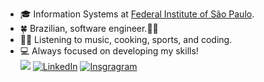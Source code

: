 - :mortar_board: Information Systems at [Federal Institute of São Paulo](https://www.ifsp.edu.br/).
- :four_leaf_clover: Brazilian, software engineer.👋🏾
- 🏌️‍♀️ Listening to music, cooking, sports, and coding.
- :computer: Always focused on developing my skills!
  <br>
<a href="mailto:adilson.juniorcomunicacao@gmail.com"><img src="https://img.shields.io/badge/Gmail-D14836?style=for-the-badge&logo=gmail&logoColor=white" target="_blank"></a> <a href="https://www.linkedin.com/in/adilson-junior-9b960219b/" target="_blank"><img src="https://img.shields.io/badge/LinkedIn-0077B5?style=for-the-badge&logo=linkedin&logoColor=white" alt="LinkedIn" /></a> <a href="https://www.instagram.com/junior_xzs/" target="_blank"><img src="https://img.shields.io/badge/Instagram-0077B5?style=for-the-badge&logo=Instagram&logoColor=white" alt="Insgragram" /></a>

